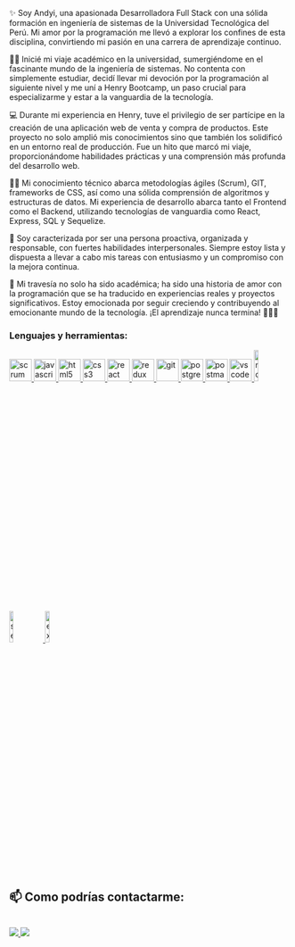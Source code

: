 ✨ Soy Andyi, una apasionada Desarrolladora Full Stack con una sólida formación en ingeniería de sistemas de la Universidad Tecnológica del Perú. Mi amor por la programación me llevó a explorar los confines de esta disciplina, convirtiendo mi pasión en una carrera de aprendizaje continuo.

👩‍🎓 Inicié mi viaje académico en la universidad, sumergiéndome en el fascinante mundo de la ingeniería de sistemas. No contenta con simplemente estudiar, decidí llevar mi devoción por la programación al siguiente nivel y me uní a Henry Bootcamp, un paso crucial para especializarme y estar a la vanguardia de la tecnología.

💻 Durante mi experiencia en Henry, tuve el privilegio de ser partícipe en la creación de una aplicación web de venta y compra de productos. Este proyecto no solo amplió mis conocimientos sino que también los solidificó en un entorno real de producción. Fue un hito que marcó mi viaje, proporcionándome habilidades prácticas y una comprensión más profunda del desarrollo web.

👩‍💻 Mi conocimiento técnico abarca metodologías ágiles (Scrum), GIT, frameworks de CSS, así como una sólida comprensión de algoritmos y estructuras de datos. Mi experiencia de desarrollo abarca tanto el Frontend como el Backend, utilizando tecnologías de vanguardia como React, Express, SQL y Sequelize.

🙋 Soy caracterizada por ser una persona proactiva, organizada y responsable, con fuertes habilidades interpersonales. Siempre estoy lista y dispuesta a llevar a cabo mis tareas con entusiasmo y un compromiso con la mejora continua.

🙌 Mi travesía no solo ha sido académica; ha sido una historia de amor con la programación que se ha traducido en experiencias reales y proyectos significativos. Estoy emocionada por seguir creciendo y contribuyendo al emocionante mundo de la tecnología. ¡El aprendizaje nunca termina! 👩‍💻🚀

<h3 align="left">Lenguajes y herramientas:</h3>

<p align="left">
<a href="https://www.scrum.org/resources/blog/que-es-scrum" target="_blank"> <img src="https://img.icons8.com/external-flaticons-flat-flat-icons/64/000000/external-scrum-agile-flaticons-flat-flat-icons-2.png" alt="scrum" width="40" height="40"/> </a>
<a href="https://developer.mozilla.org/en-US/docs/Web/JavaScript" target="_blank"><img src="https://upload.wikimedia.org/wikipedia/commons/thumb/9/99/Unofficial_JavaScript_logo_2.svg/1024px-Unofficial_JavaScript_logo_2.svg.png" alt="javascript" width="40" height="40"/> </a> 
<a href="https://www.w3.org/html/" target="_blank"><img src="https://upload.wikimedia.org/wikipedia/commons/thumb/3/38/HTML5_Badge.svg/600px-HTML5_Badge.svg.png" alt="html5" width="40" height="40"/> </a>
<a href="https://www.w3schools.com/css/" target="_blank"> <img src="https://cdn4.iconfinder.com/data/icons/social-media-logos-6/512/121-css3-512.png" alt="css3" width="40" height="40"/> </a>
<a href="https://reactjs.org/" target="_blank"> <img src="https://seeklogo.com/images/R/react-logo-7B3CE81517-seeklogo.com.png" alt="react" width="40" height="40"/> </a>
<a href="https://redux.js.org" target="_blank"> <img src="https://seeklogo.com/images/R/redux-logo-9CA6836C12-seeklogo.com.png" alt="redux" width="40" height="40"/> </a>
<a href="https://git-scm.com/" target="_blank"> <img src="https://www.vectorlogo.zone/logos/git-scm/git-scm-icon.svg" alt="git" width="40" height="40"/> </a>
<a href="https://www.postgresql.org" target="_blank"> <img src="https://upload.wikimedia.org/wikipedia/commons/thumb/2/29/Postgresql_elephant.svg/1200px-Postgresql_elephant.svg.png" alt="postgresql" width="40" height="40"/> </a>  
<a href="https://postman.com" target="_blank"> <img src="https://www.vectorlogo.zone/logos/getpostman/getpostman-icon.svg" alt="postman" width="40" height="40"/> </a>
<a href="https://code.visualstudio.com" target="_blank"> <img src="https://img.icons8.com/fluency/48/000000/visual-studio-code-2019.png" alt="vscode" width="40" height="40"/> </a>
<a href="https://nodejs.org" target="_blank"> <img src="https://cdn.pixabay.com/photo/2015/04/23/17/41/node-js-736399_960_720.png" alt="nodejs" width="12%"/> </a>
<a href="https://sequelize.org" target="_blank"> <img src="https://www.vectorlogo.zone/logos/sequelizejs/sequelizejs-ar21.svg" alt="sequelize" width="12%"/> </a>
<a href="https://expressjs.com" target="_blank"> <img src="https://i.cloudup.com/zfY6lL7eFa-3000x3000.png" alt="express" width="12%"/> </a> 

## 📫 Como podrías contactarme: 
</br>
<a href="mailto:andyicasillas25@gmail.com" target="_blank">
<img src="https://img.icons8.com/color/48/000000/gmail-new.png"/> 
</a>
<a href="https://www.linkedin.com/in/andyi-casillas-carrasco/" target="_blank"> 
<img src="https://img.icons8.com/color/48/000000/linkedin.png"/>
</a>
